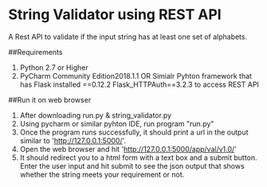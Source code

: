# String Validator using REST API

A Rest API to validate if the input string has at least one set of alphabets. 

##Requirements
1. Python 2.7 or Higher
2. PyCharm Community Edition2018.1.1 OR Simialr Pyhton framework that has Flask installed ==0.12.2
   Flask_HTTPAuth==3.2.3 to access REST API

##Run it on web browser
1. After downloading run.py & string_validator.py
2. Using pycharm or similar pyhton IDE, run program "run.py"
3. Once the program runs successfully, it should print a url in the output similar to  'http://127.0.0.1:5000/'.
4. Open the web browser and hit 'http://127.0.0.1:5000/app/val/v1.0/'
5. It should redirect you to a html form with a text box and a submit button. Enter the user input and hit submit to see the json output that shows whether the string meets your requirement or not.
